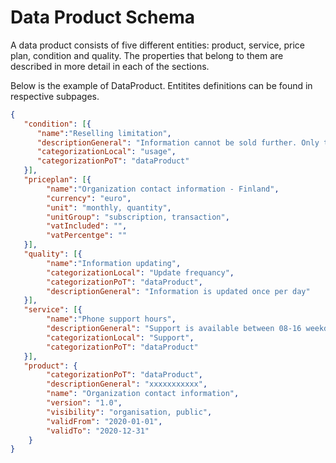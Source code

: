 # Data Product Schema

A data product consists of five different entities: product, service, price plan, condition and quality. The properties that belong to them are described in more detail in each of the sections.

Below is the example of DataProduct. Entitites definitions can be found in respective subpages.

```json
{
   "condition": [{
      "name":"Reselling limitation",
      "descriptionGeneral": "Information cannot be sold further. Only to be used within buying organization",
      "categorizationLocal": "usage",
      "categorizationPoT": "dataProduct"
   }],
   "priceplan": [{
   		"name":"Organization contact information - Finland",
   		"currency": "euro",
   		"unit": "monthly, quantity",
   		"unitGroup": "subscription, transaction",
   		"vatIncluded": "",
   		"vatPercentge": ""
   }],
   "quality": [{
   		"name":"Information updating",
   		"categorizationLocal": "Update frequancy",
   		"categorizationPoT": "dataProduct",
   		"descriptionGeneral": "Information is updated once per day"
   }],
   "service": [{
   		"name":"Phone support hours",
   		"descriptionGeneral": "Support is available between 08-16 weekdays.",
   		"categorizationLocal": "Support",
   		"categorizationPoT": "dataProduct"
   }],
   "product": {
   		"categorizationPoT": "dataProduct",
   		"descriptionGeneral": "xxxxxxxxxxx",
   		"name": "Organization contact information",
   		"version": "1.0",
   		"visibility": "organisation, public",
   		"validFrom": "2020-01-01",
   		"validTo": "2020-12-31"
   	}
}
```